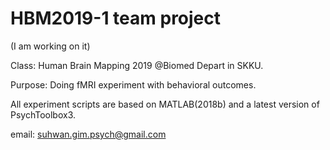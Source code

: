 # HBM2019-1 team project
(I am working on it) 

Class: Human Brain Mapping 2019 @Biomed Depart in SKKU.

Purpose: Doing fMRI experiment with behavioral outcomes.

All experiment scripts are based on MATLAB(2018b) and a latest version of PsychToolbox3. 




email: suhwan.gim.psych@gmail.com
